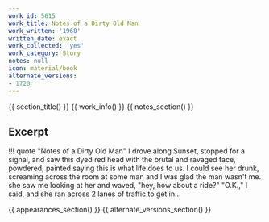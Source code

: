 ```yaml
---
work_id: 5615
work_title: Notes of a Dirty Old Man
work_written: '1968'
written_date: exact
work_collected: 'yes'
work_category: Story
notes: null
icon: material/book
alternate_versions:
- 1720
---
```


{{ section_title() }}
{{ work_info() }}
{{ notes_section() }}
## Excerpt
!!! quote "Notes of a Dirty Old Man"
    I drove along Sunset, stopped for a signal, and saw this dyed red head with the brutal and ravaged face, powdered, painted saying this is what life does to us. I could see her drunk, screaming across the room at some man and I was glad the man wasn't me. she saw me looking at her and waved, "hey, how about a ride?" "O.K.," I said, and she ran across 2 lanes of traffic to get in...

{{ appearances_section() }}
{{ alternate_versions_section() }}
